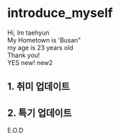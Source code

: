 # introduce_myself
Hi, Im taehyun  
My Hometown is 'Busan"  
my age is 23 years old  
Thank you!  
YES new! new2
## 1. 취미 업데이트
## 2. 특기 업데이트
E.O.D